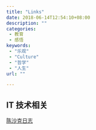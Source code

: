 ```yaml
---
title: "Links"
date: 2018-06-14T12:54:10+08:00
description: ""
categories:
 - 教育
 - 感悟
keywords:
 - "乐观"
 - "Culture"
 - "哲学"
 - "人生"
url: ""

---
```


## IT 技术相关

[陈沙克日志](http://www.chenshake.com/)
